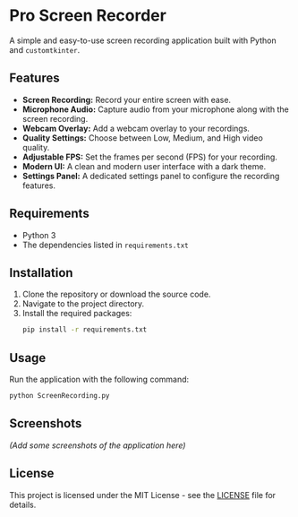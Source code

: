 # Pro Screen Recorder

A simple and easy-to-use screen recording application built with Python and `customtkinter`.

## Features

*   **Screen Recording:** Record your entire screen with ease.
*   **Microphone Audio:** Capture audio from your microphone along with the screen recording.
*   **Webcam Overlay:** Add a webcam overlay to your recordings.
*   **Quality Settings:** Choose between Low, Medium, and High video quality.
*   **Adjustable FPS:** Set the frames per second (FPS) for your recording.
*   **Modern UI:** A clean and modern user interface with a dark theme.
*   **Settings Panel:** A dedicated settings panel to configure the recording features.

## Requirements

*   Python 3
*   The dependencies listed in `requirements.txt`

## Installation

1.  Clone the repository or download the source code.
2.  Navigate to the project directory.
3.  Install the required packages:
    ```bash
    pip install -r requirements.txt
    ```

## Usage

Run the application with the following command:

```bash
python ScreenRecording.py
```

## Screenshots

*(Add some screenshots of the application here)*

## License

This project is licensed under the MIT License - see the [LICENSE](LICENSE) file for details.

